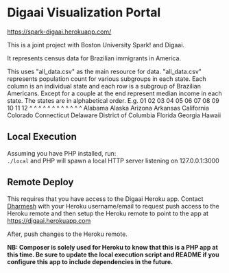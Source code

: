 # Digaai Visualization Portal

https://spark-digaai.herokuapp.com/

This is a joint project with Boston University Spark! and Digaai.

It represents census data for Brazilian immigrants in America.

This uses "all_data.csv" as the main resource for data.
"all_data.csv" represents population count for various subgroups in each state.
Each column is an individual state and each row is a subgroup of Brazilian Americans.
Except for a couple at the end represent median income in each state.
The states are in alphabetical order. E.g.
  01      02      03       04       05         06      07         08         09                   10     11    12
  ^       ^       ^        ^         ^          ^      ^          ^          ^                    ^      ^     ^
Alabama Alaska Arizona Arkansas California Colorado Connecticut Delaware District of Columbia Florida Georgia Hawaii

## Local Execution
Assuming you have PHP installed, run:
<br/><code>./local</code> and PHP will spawn a local HTTP server listening on 127.0.0.1:3000 

## Remote Deploy
This requires that you have access to the Digaai Heroku app. Contact <a href="mailto: dharmesh@cs.bu.edu">Dharmesh</a> with your Heroku username/email to request push access to the Heroku remote and then setup the Heroku remote to point to the app at https://digaai.herokuapp.com

After, push changes to the Heroku remote.

<strong>NB: Composer is solely used for Heroku to know that this is a PHP app at this time. Be sure to update the local execution script and README if you configure this app to include dependencies in the future.</strong>
